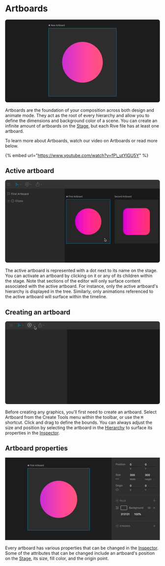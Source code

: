 # Artboards

![](../../.gitbook/assets/artboard.png)

Artboards are the foundation of your composition across both design and animate mode. They act as the root of every hierarchy and allow you to define the dimensions and background color of a scene. You can create an infinite amount of artboards on the [Stage](interface-overview/stage.md), but each Rive file has at least one artboard.

To learn more about Artboards, watch our video on Artboards or read more below.

{% embed url="https://www.youtube.com/watch?v=fP\_utYlGU5Y" %}



## **Active artboard**

![](../../.gitbook/assets/activate-artboards%20%281%29.gif)

The active artboard is represented with a dot next to its name on the stage. You can activate an artboard by clicking on it or any of its children within the stage. Note that sections of the editor will only surface content associated with the active artboard. For instance, only the active artboard's hierarchy is displayed in the tree. Similarly, only animations referenced to the active artboard will surface within the timeline.

## **Creating an artboard**

![](../../.gitbook/assets/create_artboards_b.gif)

Before creating any graphics, you'll first need to create an artboard. Select Artboard from the Create Tools menu within the toolbar, or use the `M` shortcut. Click and drag to define the bounds. You can always adjust the size and position by selecting the artboard in the [Hierarchy](interface-overview/hierarchy.md) to surface its properties in the [Inspector](interface-overview/inspector.md).

## Artboard properties

![](../../.gitbook/assets/artboards-properties%20%281%29.png)

Every artboard has various properties that can be changed in the [Inspector](interface-overview/inspector.md). Some of the attributes that can be changed include an artboard's position on the [Stage](interface-overview/stage.md), its size, fill color, and the origin point.  


